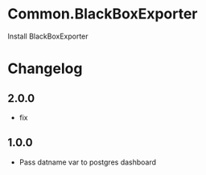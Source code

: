 # Common.BlackBoxExporter

Install BlackBoxExporter

# Changelog

## 2.0.0

- fix

## 1.0.0

- Pass datname var to postgres dashboard
